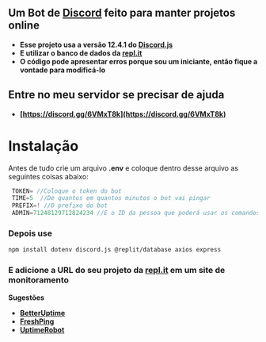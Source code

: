 ## Um Bot de [Discord](https://discord.com/) feito para manter projetos online
- **Esse projeto usa a versão 12.4.1 do [Discord.js](https://discord.js.org)**
- **E utilizar o banco de dados da [repl.it](https://repl.it/)**
- **O código pode apresentar erros porque sou um iniciante, então fique a vontade para modificá-lo**
## Entre no meu servidor se precisar de ajuda
- **[https://discord.gg/6VMxT8k](https://discord.gg/6VMxT8k)**
# Instalação
Antes de tudo crie um arquivo **.env** e coloque dentro desse arquivo as seguintes coisas abaixo:
```js
 TOKEN= //Coloque o token do bot
 TIME=5  //De quantos em quantos minutos o bot vai pingar
 PREFIX=! //O prefixo do bot
 ADMIN=71248129712824234 //E o ID da pessoa que poderá usar os comandos
```
### Depois use
```sh
npm install dotenv discord.js @replit/database axios express
```
### E adicione a URL do seu projeto da [repl.it](https://repl.it/) em um site de monitoramento
**Sugestões**
- **[BetterUptime](https://betteruptime.com/)**
- **[FreshPing](https://www.freshworks.com/website-monitoring/login/)**
- **[UptimeRobot](https://uptimerobot.com/)**
